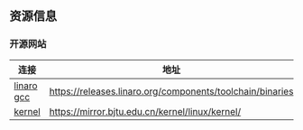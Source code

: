 ## 资源信息

### **开源网站**


| 连接                                                                               | 地址           |
| -----------------------------------------------------------------------------------| ---------------|
| [linaro gcc](https://releases.linaro.org/components/toolchain/binaries)            | https://releases.linaro.org/components/toolchain/binaries |
| [kernel](https://mirror.bjtu.edu.cn/kernel/linux/kernel/) | https://mirror.bjtu.edu.cn/kernel/linux/kernel/ |
